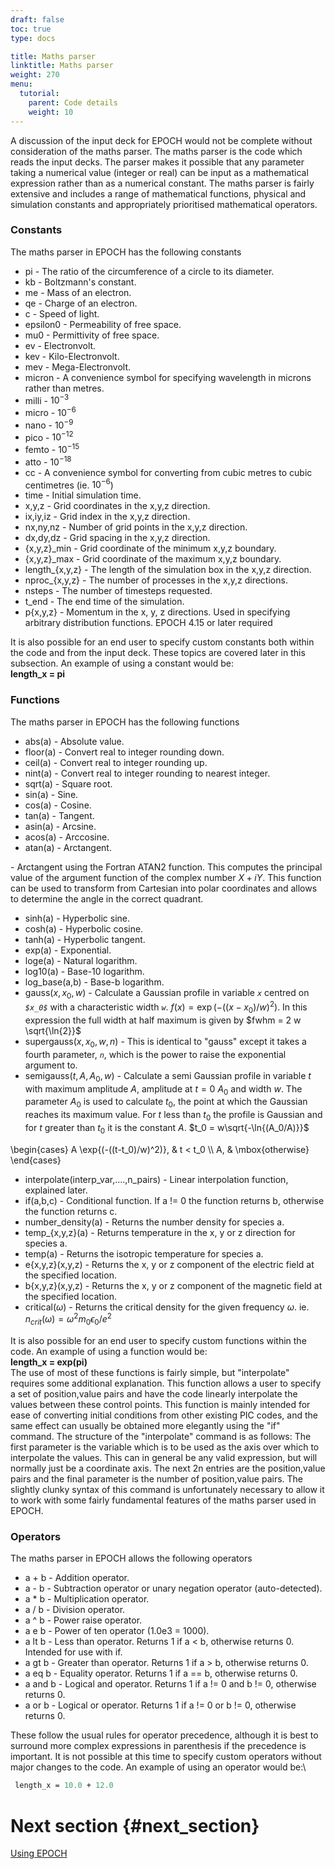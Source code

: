 ```yaml
---
draft: false
toc: true
type: docs

title: Maths parser
linktitle: Maths parser
weight: 270
menu:
  tutorial:
    parent: Code details
    weight: 10
---
```


A discussion of the input deck for EPOCH would not be complete without
consideration of the maths parser. The maths parser is the code which
reads the input decks. The parser makes it possible that any parameter
taking a numerical value (integer or real) can be input as a
mathematical expression rather than as a numerical constant. The maths
parser is fairly extensive and includes a range of mathematical
functions, physical and simulation constants and appropriately
prioritised mathematical operators.

### Constants

The maths parser in EPOCH has the following constants

-   pi - The ratio of the circumference of a circle to its diameter.
-   kb - Boltzmann's constant.
-   me - Mass of an electron.
-   qe - Charge of an electron.
-   c - Speed of light.
-   epsilon0 - Permeability of free space.
-   mu0 - Permittivity of free space.
-   ev - Electronvolt.
-   kev - Kilo-Electronvolt.
-   mev - Mega-Electronvolt.
-   micron - A convenience symbol for specifying wavelength in microns
    rather than metres.
-   milli - $10^{-3}$
-   micro - $10^{-6}$
-   nano - $10^{-9}$
-   pico - $10^{-12}$
-   femto - $10^{-15}$
-   atto - $10^{-18}$
-   cc - A convenience symbol for converting from cubic metres to cubic
    centimetres (ie. $10^{-6}$)
-   time - Initial simulation time.
-   x,y,z - Grid coordinates in the x,y,z direction.
-   ix,iy,iz - Grid index in the x,y,z direction.
-   nx,ny,nz - Number of grid points in the x,y,z direction.
-   dx,dy,dz - Grid spacing in the x,y,z direction.
-   {x,y,z}_min - Grid coordinate of the minimum x,y,z boundary.
-   {x,y,z}_max - Grid coordinate of the maximum x,y,z boundary.
-   length_{x,y,z} - The length of the simulation box in the x,y,z
    direction.
-   nproc_{x,y,z} - The number of processes in the x,y,z directions.
-   nsteps - The number of timesteps requested.
-   t_end - The end time of the simulation.
-   p{x,y,z} - Momentum in the x, y, z directions. Used in specifying
    arbitrary distribution functions. EPOCH 4.15 or later required

It is also possible for an end user to specify custom constants both
within the code and from the input deck. These topics are covered later
in this subsection. An example of using a constant would be:\
**length_x = pi**

### Functions

The maths parser in EPOCH has the following functions

-   abs(a) - Absolute value.
-   floor(a) - Convert real to integer rounding down.
-   ceil(a) - Convert real to integer rounding up.
-   nint(a) - Convert real to integer rounding to nearest integer.
-   sqrt(a) - Square root.
-   sin(a) - Sine.
-   cos(a) - Cosine.
-   tan(a) - Tangent.
-   asin(a) - Arcsine.
-   acos(a) - Arccosine.
-   atan(a) - Arctangent.

\- Arctangent using the Fortran ATAN2 function. This computes the
principal value of the argument function of the complex number
$X + i Y$. This function can be used to transform from Cartesian into
polar coordinates and allows to determine the angle in the correct
quadrant.

-   sinh(a) - Hyperbolic sine.
-   cosh(a) - Hyperbolic cosine.
-   tanh(a) - Hyperbolic tangent.
-   exp(a) - Exponential.
-   loge(a) - Natural logarithm.
-   log10(a) - Base-10 logarithm.
-   log_base(a,b) - Base-b logarithm.
-   gauss($x,x_0,w$) - Calculate a Gaussian profile in variable
    *`x`* centred on *`$x_0$`* with a
    characteristic width *`w`*.
    $f(x) = \exp{(-((x-x_0)/w)^2)}$. In this expression the full width
    at half maximum is given by $fwhm = 2 w \sqrt{\ln{2}}$
-   supergauss($x,x_0,w,n$) - This is identical to "gauss" except it
    takes a fourth parameter, *`n`*, which is the power to
    raise the exponential argument to.
-   semigauss($t,A,A_0,w$) - Calculate a semi Gaussian profile in
    variable $t$ with maximum amplitude $A$, amplitude at $t=0$ $A_0$
    and width $w$. The parameter $A_0$ is used to calculate $t_0$, the
    point at which the Gaussian reaches its maximum value. For $t$ less
    than $t_0$ the profile is Gaussian and for $t$ greater than $t_0$ it
    is the constant $A$. $t_0 = w\sqrt{-\ln{(A_0/A)}}$<math>f(t) =

\\begin{cases} A \\exp{(-((t-t_0)/w)\^2)}, & t \< t_0 \\\\ A, &
\\mbox{otherwise} \\end{cases}</math>

-   interpolate(interp_var,\....,n_pairs) - Linear interpolation
    function, explained later.
-   if(a,b,c) - Conditional function. If a != 0 the function returns b,
    otherwise the function returns c.
-   number_density(a) - Returns the number density for species a.
-   temp_{x,y,z}(a) - Returns temperature in the x, y or z direction
    for species a.
-   temp(a) - Returns the isotropic temperature for species a.
-   e{x,y,z}(x,y,z) - Returns the x, y or z component of the electric
    field at the specified location.
-   b{x,y,z}(x,y,z) - Returns the x, y or z component of the magnetic
    field at the specified location.
-   critical($\omega$) - Returns the critical density for the given
    frequency $\omega$. ie.
    $n_{crit}(\omega) = \omega^2 m_0 \epsilon_0 / e^2$

It is also possible for an end user to specify custom functions within
the code. An example of using a function would be:\
**length_x = exp(pi)**\
The use of most of these functions is fairly simple, but "interpolate"
requires some additional explanation. This function allows a user to
specify a set of position,value pairs and have the code linearly
interpolate the values between these control points. This function is
mainly intended for ease of converting initial conditions from other
existing PIC codes, and the same effect can usually be obtained more
elegantly using the "if" command. The structure of the "interpolate"
command is as follows: The first parameter is the variable which is to
be used as the axis over which to interpolate the values. This can in
general be any valid expression, but will normally just be a coordinate
axis. The next 2n entries are the position,value pairs and the final
parameter is the number of position,value pairs. The slightly clunky
syntax of this command is unfortunately necessary to allow it to work
with some fairly fundamental features of the maths parser used in EPOCH.

### Operators

The maths parser in EPOCH allows the following operators

-   a + b - Addition operator.
-   a - b - Subtraction operator or unary negation operator
    (auto-detected).
-   a \* b - Multiplication operator.
-   a / b - Division operator.
-   a \^ b - Power raise operator.
-   a e b - Power of ten operator (1.0e3 = 1000).
-   a lt b - Less than operator. Returns 1 if a $<$ b, otherwise
    returns 0. Intended for use with if.
-   a gt b - Greater than operator. Returns 1 if a $>$ b, otherwise
    returns 0.
-   a eq b - Equality operator. Returns 1 if a == b, otherwise
    returns 0.
-   a and b - Logical and operator. Returns 1 if a != 0 and b != 0,
    otherwise returns 0.
-   a or b - Logical or operator. Returns 1 if a != 0 or b != 0,
    otherwise returns 0.

These follow the usual rules for operator precedence, although it is
best to surround more complex expressions in parenthesis if the
precedence is important. It is not possible at this time to specify
custom operators without major changes to the code. An example of using
an operator would be:\

```perl
 length_x = 10.0 + 12.0 
```

# Next section {#next_section}

[Using EPOCH][Using_EPOCH_in_practice]


<!-- ########################  Cross references  ######################## -->


[Acknowledging_EPOCH]: /tutorial/acknowledging_epoch
[Basic_examples]: /tutorial/basic_examples
[Basic_examples__focussing_a_gaussian_beam]: /tutorial/basic_examples/#focussing_a_gaussian_beam
[Binary_files]: /tutorial/binary_files
[Calculable_particle_properties]: /tutorial/calculable_particle_properties
[Compiler_Flags]: /tutorial/compiler_flags
[Compiling]: /tutorial/compiling
[FAQ]: /tutorial/faq
[FAQ__how_do_i_obtain_the_code]: /tutorial/faq/#how_do_i_obtain_the_code
[Input_deck]: /tutorial/input_deck
[Input_deck_adf]: /tutorial/input_deck_adf
[Input_deck_boundaries]: /tutorial/input_deck_boundaries
[Input_deck_boundaries__cpml_boundary_conditions]: /tutorial/input_deck_boundaries/#cpml_boundary_conditions
[Input_deck_boundaries__thermal_boundary_conditions]: /tutorial/input_deck_boundaries/#thermal_boundary_conditions
[Input_deck_collisions]: /tutorial/input_deck_collisions
[Input_deck_constant]: /tutorial/input_deck_constant
[Input_deck_control]: /tutorial/input_deck_control
[Input_deck_control__basics]: /tutorial/input_deck_control/#basics
[Input_deck_control__maxwell_solvers]: /tutorial/input_deck_control/#maxwell_solvers
[Input_deck_control__requesting_output_dumps_at_run_time]: /tutorial/input_deck_control/#requesting_output_dumps_at_run_time
[Input_deck_control__stencil_block]: /tutorial/input_deck_control/#stencil_block
[Input_deck_control__strided_current_filtering]: /tutorial/input_deck_control/#strided_current_filtering
[Input_deck_dist_fn]: /tutorial/input_deck_dist_fn
[Input_deck_fields]: /tutorial/input_deck_fields
[Input_deck_injector]: /tutorial/input_deck_injector
[Input_deck_injector__keys]: /tutorial/input_deck_injector/#keys
[Input_deck_laser]: /tutorial/input_deck_laser
[Input_deck_operator]: /tutorial/input_deck_operator
[Input_deck_output__directives]: /tutorial/input_deck_output/#directives
[Input_deck_output_block]: /tutorial/input_deck_output_block
[Input_deck_output_block__derived_variables]: /tutorial/input_deck_output_block/#derived_variables
[Input_deck_output_block__directives]: /tutorial/input_deck_output_block/#directives
[Input_deck_output_block__dumpmask]: /tutorial/input_deck_output_block/#dumpmask
[Input_deck_output_block__multiple_output_blocks]: /tutorial/input_deck_output_block/#multiple_output_blocks
[Input_deck_output_block__particle_variables]: /tutorial/input_deck_output_block/#particle_variables
[Input_deck_output_block__single-precision_output]: /tutorial/input_deck_output_block/#single-precision_output
[Input_deck_output_global]: /tutorial/input_deck_output_global
[Input_deck_particle_file]: /tutorial/input_deck_particle_file
[Input_deck_probe]: /tutorial/input_deck_probe
[Input_deck_qed]: /tutorial/input_deck_qed
[Input_deck_species]: /tutorial/input_deck_species
[Input_deck_species__arbitrary_distribution_functions]: /tutorial/input_deck_species/#arbitrary_distribution_functions
[Input_deck_species__ionisation]: /tutorial/input_deck_species/#ionisation
[Input_deck_species__maxwell_juttner_distributions]: /tutorial/input_deck_species/#maxwell_juttner_distributions
[Input_deck_species__particle_migration_between_species]: /tutorial/input_deck_species/#particle_migration_between_species
[Input_deck_species__species_boundary_conditions]: /tutorial/input_deck_species/#species_boundary_conditions
[Input_deck_subset]: /tutorial/input_deck_subset
[Input_deck_window]: /tutorial/input_deck_window
[Landing]: /tutorial/landing
[Landing_Page]: /tutorial/landing_page
[Libraries]: /tutorial/libraries
[Links]: /tutorial/links
[Maths_parser__functions]: /tutorial/maths_parser/#functions
[Non-thermal_initial_conditions]: /tutorial/non-thermal_initial_conditions
[Previous_versions]: /tutorial/previous_versions
[Python]: /tutorial/python
[Running]: /tutorial/running
[SDF_Landing_Page]: /tutorial/sdf_landing_page
[Structure]: /tutorial/structure
[Using_EPOCH_in_practice]: /tutorial/using_epoch_in_practice
[Using_EPOCH_in_practice__manually_overriding_particle_parameters_set_by_the_autoloader]: /tutorial/using_epoch_in_practice/#manually_overriding_particle_parameters_set_by_the_autoloader
[Using_EPOCH_in_practice__parameterising_input_decks]: /tutorial/using_epoch_in_practice/#parameterising_input_decks
[Using_delta_f]: /tutorial/using_delta_f
[Visualising_SDF_files_with_IDL_or_GDL]: /tutorial/visualising_sdf_files_with_idl_or_gdl
[Visualising_SDF_files_with_LLNL_VisIt]: /tutorial/visualising_sdf_files_with_llnl_visit
[Workshop_examples]: /tutorial/workshop_examples
[Workshop_examples__a_2d_laser]: /tutorial/workshop_examples/#a_2d_laser
[Workshop_examples__a_basic_em-field_simulation]: /tutorial/workshop_examples/#a_basic_em-field_simulation
[Workshop_examples__getting_the_example_decks_for_this_workshop]: /tutorial/workshop_examples/#getting_the_example_decks_for_this_workshop
[Workshop_examples__specifying_particle_species]: /tutorial/workshop_examples/#specifying_particle_species
[Workshop_examples_continued]: /tutorial/workshop_examples_continued
